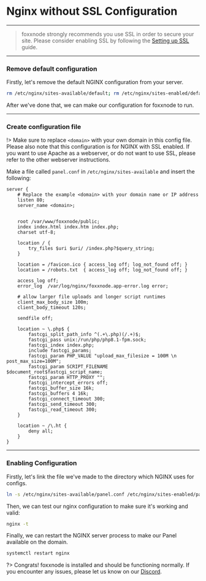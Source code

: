 # Nginx without SSL Configuration

***

> foxxnode strongly recommends you use SSL in order to secure your site.
Please consider enabling SSL by following the [Setting up SSL](docs/webservers/ssl-setup.md) guide.

***

### Remove default configuration

Firstly, let's remove the default NGINX configuration from your server.
```bash
rm /etc/nginx/sites-available/default; rm /etc/nginx/sites-enabled/default
```

After we've done that, we can make our configuration for foxxnode to run.

***

### Create configuration file

!> Make sure to replace `<domain>` with your own domain in this config file.
Please also note that this configuration is for NGINX with SSL enabled.
If you want to use Apache as a webserver, or do not want to use SSL, please refer
to the other webserver instructions.

Make a file called `panel.conf` in `/etc/nginx/sites-available` and insert the following:

```nginx
server {
    # Replace the example <domain> with your domain name or IP address
    listen 80;
    server_name <domain>;


    root /var/www/foxxnode/public;
    index index.html index.htm index.php;
    charset utf-8;

    location / {
        try_files $uri $uri/ /index.php?$query_string;
    }

    location = /favicon.ico { access_log off; log_not_found off; }
    location = /robots.txt  { access_log off; log_not_found off; }

    access_log off;
    error_log  /var/log/nginx/foxxnode.app-error.log error;

    # allow larger file uploads and longer script runtimes
    client_max_body_size 100m;
    client_body_timeout 120s;

    sendfile off;

    location ~ \.php$ {
        fastcgi_split_path_info ^(.+\.php)(/.+)$;
        fastcgi_pass unix:/run/php/php8.1-fpm.sock;
        fastcgi_index index.php;
        include fastcgi_params;
        fastcgi_param PHP_VALUE "upload_max_filesize = 100M \n post_max_size=100M";
        fastcgi_param SCRIPT_FILENAME $document_root$fastcgi_script_name;
        fastcgi_param HTTP_PROXY "";
        fastcgi_intercept_errors off;
        fastcgi_buffer_size 16k;
        fastcgi_buffers 4 16k;
        fastcgi_connect_timeout 300;
        fastcgi_send_timeout 300;
        fastcgi_read_timeout 300;
    }

    location ~ /\.ht {
        deny all;
    }
}

```

***

### Enabling Configuration

Firstly, let's link the file we've made to the directory which NGINX uses for configs.
```bash
ln -s /etc/nginx/sites-available/panel.conf /etc/nginx/sites-enabled/panel.conf
```

Then, we can test our nginx configuration to make sure it's working and valid:
```bash
nginx -t
```

Finally, we can restart the NGINX server process to make our Panel available on the domain.
```bash
systemctl restart nginx
```

?>
Congrats! foxxnode is installed and should be functioning normally.
If you encounter any issues, please let us know on our [Discord](https://discord.com/invite/8ZmFEtfUKM).
